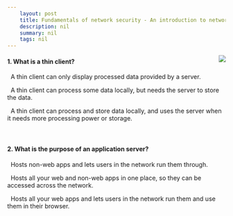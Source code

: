 ```yaml
---
    layout: post
    title: Fundamentals of network security - An introduction to network client and server technology
    description: nil
    summary: nil
    tags: nil
---
```



 <a target="_blank" href="https://docs.microsoft.com/en-us/learn/modules/network-fundamentals-2/2-basic-client-server/"><i class="fas fa-external-link-alt"></i> </a>
 <img align="right" src="https://docs.microsoft.com/en-us/learn/achievements/network-fundamentals-2.svg">
####  1. What is a thin client?


<i class='fas fa-check-square' style='color: Dodgerblue;'></i> &nbsp;&nbsp;A thin client can only display processed data provided by a server.

<i class='far fa-square'></i> &nbsp;&nbsp;A thin client can process some data locally, but needs the server to store the data.

<i class='far fa-square'></i> &nbsp;&nbsp;A thin client can process and store data locally, and uses the server when it needs more processing power or storage.
<br />
<br />
<br />

####  2. What is the purpose of an application server?


<i class='far fa-square'></i> &nbsp;&nbsp;Hosts non-web apps and lets users in the network run them through.

<i class='fas fa-check-square' style='color: Dodgerblue;'></i> &nbsp;&nbsp;Hosts all your web and non-web apps in one place, so they can be accessed across the network.

<i class='far fa-square'></i> &nbsp;&nbsp;Hosts all your web apps and lets users in the network run them and use them in their browser.
<br />
<br />
<br />
